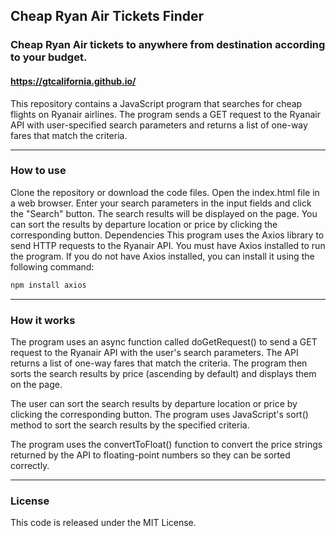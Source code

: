 ## Cheap Ryan Air Tickets Finder 
### Cheap Ryan Air tickets to anywhere from destination according to your budget.
#### https://gtcalifornia.github.io/

This repository contains a JavaScript program that searches for cheap flights on Ryanair airlines. The program sends a GET request to the Ryanair API with user-specified search parameters and returns a list of one-way fares that match the criteria.

----------

### How to use
Clone the repository or download the code files.
Open the index.html file in a web browser.
Enter your search parameters in the input fields and click the "Search" button.
The search results will be displayed on the page. You can sort the results by departure location or price by clicking the corresponding button.
Dependencies
This program uses the Axios library to send HTTP requests to the Ryanair API. You must have Axios installed to run the program. If you do not have Axios installed, you can install it using the following command:

```sh
npm install axios
```

----------

### How it works
The program uses an async function called doGetRequest() to send a GET request to the Ryanair API with the user's search parameters. The API returns a list of one-way fares that match the criteria. The program then sorts the search results by price (ascending by default) and displays them on the page.

The user can sort the search results by departure location or price by clicking the corresponding button. The program uses JavaScript's sort() method to sort the search results by the specified criteria.

The program uses the convertToFloat() function to convert the price strings returned by the API to floating-point numbers so they can be sorted correctly.

----------


### License
This code is released under the MIT License.
